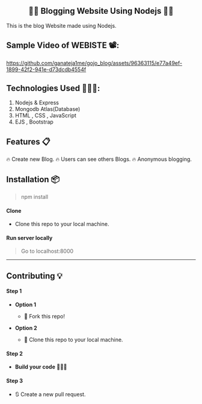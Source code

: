 <h2 align="center">✍🏽 Blogging Website Using Nodejs 👨‍💻</h2>

<p>This is the blog Website made using Nodejs.</p>

## Sample Video of WEBISTE  📽️:



https://github.com/ganateja1me/gojo_blog/assets/96363115/e77a49ef-1899-42f2-941e-d73dcdb4554f











## Technologies Used 👨🏽‍💻:
1. Nodejs & Express
2. Mongodb Atlas(Database)
3. HTML , CSS , JavaScript
4. EJS , Bootstrap


## Features 📋
🔥 Create new Blog.
🔥 Users can see others Blogs.
🔥 Anonymous blogging.




## Installation 📦

>npm install 

#### Clone

- Clone this repo to your local machine.

#### Run server locally

> Go to localhost:8000





----

## Contributing 💡


#### Step 1

- **Option 1**
    - 🍴 Fork this repo!

- **Option 2**
    - 👯 Clone this repo to your local machine.


#### Step 2

- **Build your code** 🔨🔨🔨

#### Step 3

- 🔃 Create a new pull request.
